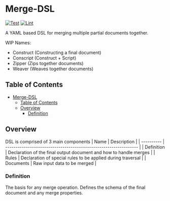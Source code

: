 # Merge-DSL
[![Test](https://github.com/TheWozard/Merge-DSL/actions/workflows/test.yml/badge.svg)](https://github.com/TheWozard/Merge-DSL/actions/workflows/test.yml)
[![Lint](https://github.com/TheWozard/Merge-DSL/actions/workflows/lint.yml/badge.svg)](https://github.com/TheWozard/Merge-DSL/actions/workflows/lint.yml)

A YAML based DSL for merging multiple partial documents together.

WIP Names:
- Construct (Constructing a final document)
- Conscript (Construct + Script)
- Zipper (Zips together documents)
- Weaver (Weaves together documents)

## Table of Contents

- [Merge-DSL](#merge-dsl)
  - [Table of Contents](#table-of-contents)
  - [Overview](#overview)
    - [Definition](#definition)

## Overview
DSL is comprised of 3 main components
| Name       | Description                                                       |
| ---------- | ----------------------------------------------------------------- |
| Definition | Declaration of the final output document and how to handle merges |
| Rules      | Declaration of special rules to be applied during traversal       |
| Documents  | Raw input data to be merged                                       |

### Definition
The basis for any merge operation. Defines the schema of the final document and any merge properties.